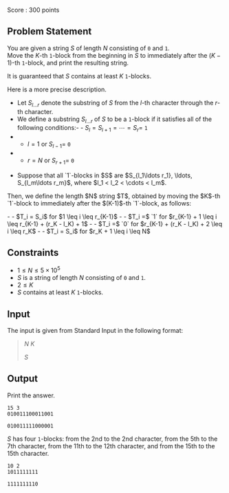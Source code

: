 Score : $300$ points

## Problem Statement

You are given a string $S$ of length $N$ consisting of `0` and `1`.<br>
Move the $K$-th `1`-block from the beginning in $S$ to immediately after the $(K-1)$-th `1`-block, and print the resulting string.

It is guaranteed that $S$ contains at least $K$ `1`-blocks.

Here is a more precise description.

- Let $S_{l\ldots r}$ denote the substring of $S$ from the $l$-th character through the $r$-th character.
- We define a substring $S_{l\ldots r}$ of $S$ to be a `1`-block if it satisfies all of the following conditions:-   - $S_l = S_{l+1} = \cdots = S_r =$ `1`
-   - $l = 1$ or $S_{l-1} =$ `0`
-   - $r = N$ or $S_{r+1} =$ `0`
- <p>Suppose that all `1`-blocks in $S$ are $S_{l_1\ldots r_1}, \ldots, S_{l_m\ldots r_m}$, where $l_1 &lt; l_2 &lt; \cdots &lt; l_m$.</p>
<p>Then, we define the length $N$ string $T$, obtained by moving the $K$-th `1`-block to immediately after the $(K-1)$-th `1`-block, as follows:</p>
-   - $T_i = S_i$ for $1 \leq i \leq r_{K-1}$
-   - $T_i =$ `1` for $r_{K-1} + 1 \leq i \leq r_{K-1} + (r_K - l_K) + 1$
-   - $T_i =$ `0` for $r_{K-1} + (r_K - l_K) + 2 \leq i \leq r_K$
-   - $T_i = S_i$ for $r_K + 1 \leq i \leq N$

## Constraints

- $1 \leq N \leq 5 \times 10^5$
- $S$ is a string of length $N$ consisting of `0` and `1`.
- $2 \leq K$
- $S$ contains at least $K$ `1`-blocks.

## Input

The input is given from Standard Input in the following format:

> $N$ $K$
> 
> $S$

## Output

Print the answer.

```input1
15 3
010011100011001
```

```output1
010011111000001
```

$S$ has four `1`-blocks: from the 2nd to the 2nd character, from the 5th to the 7th character, from the 11th to the 12th character, and from the 15th to the 15th character.

```input2
10 2
1011111111
```

```output2
1111111110
```